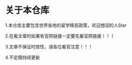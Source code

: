 # 关于本仓库

1.本仓库主要包含世界各地的留学移民政策，欢迎想润的人Star

2.在看文章时如果有官网链接一定要先看官网链接！！！

3.文章不保证时效性，请各位看官注意！！！

4.不定期持续更新
